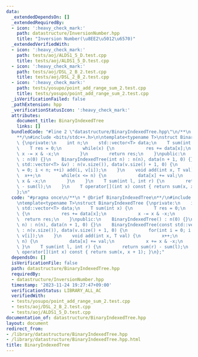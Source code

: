 ```yaml
---
data:
  _extendedDependsOn: []
  _extendedRequiredBy:
  - icon: ':heavy_check_mark:'
    path: datastructure/InversionNumber.hpp
    title: "Inversion Number(\u8EE2\u5012\u6570)"
  _extendedVerifiedWith:
  - icon: ':heavy_check_mark:'
    path: tests/aoj/ALDS1_5_D.test.cpp
    title: tests/aoj/ALDS1_5_D.test.cpp
  - icon: ':heavy_check_mark:'
    path: tests/aoj/DSL_2_B_2.test.cpp
    title: tests/aoj/DSL_2_B_2.test.cpp
  - icon: ':heavy_check_mark:'
    path: tests/yosupo/point_add_range_sum_2.test.cpp
    title: tests/yosupo/point_add_range_sum_2.test.cpp
  _isVerificationFailed: false
  _pathExtension: hpp
  _verificationStatusIcon: ':heavy_check_mark:'
  attributes:
    document_title: BinaryIndexedTree
    links: []
  bundledCode: "#line 2 \"datastructure/BinaryIndexedTree.hpp\"\n/**\n * @brief BinaryIndexedTree\n\
    **/\n#include <bits/stdc++.h>\n\ntemplate<typename T>\nstruct BinaryIndexedTree\
    \ {\nprivate:\n    int n;\n    std::vector<T> data;\n    T sum(int x) {\n    \
    \    T res = 0;\n        while(x) {\n            res += data[x];\n           \
    \ x -= x & -x;\n        }\n        return res;\n    }\npublic:\n    BinaryIndexedTree()\
    \ : n(0) {}\n    BinaryIndexedTree(int n) : n(n), data(n + 1, 0) {}\n    BinaryIndexedTree(const\
    \ std::vector<T> &v) : n(v.size()), data(v.size() + 1, 0) {\n        for(int i\
    \ = 0; i < n; ++i) add(i, v[i]);\n    }\n    void add(int x, T val) {\n      \
    \  x++;\n        while(x <= n) {\n            data[x] += val;\n            x +=\
    \ x & -x;\n        }\n    }\n    T sum(int l, int r) {\n        return sum(r)\
    \ - sum(l);\n    }\n    T operator[](int x) const { return sum(x, x + 1); }\n\
    };\n"
  code: "#pragma once\n/**\n * @brief BinaryIndexedTree\n**/\n#include <bits/stdc++.h>\n\
    \ntemplate<typename T>\nstruct BinaryIndexedTree {\nprivate:\n    int n;\n   \
    \ std::vector<T> data;\n    T sum(int x) {\n        T res = 0;\n        while(x)\
    \ {\n            res += data[x];\n            x -= x & -x;\n        }\n      \
    \  return res;\n    }\npublic:\n    BinaryIndexedTree() : n(0) {}\n    BinaryIndexedTree(int\
    \ n) : n(n), data(n + 1, 0) {}\n    BinaryIndexedTree(const std::vector<T> &v)\
    \ : n(v.size()), data(v.size() + 1, 0) {\n        for(int i = 0; i < n; ++i) add(i,\
    \ v[i]);\n    }\n    void add(int x, T val) {\n        x++;\n        while(x <=\
    \ n) {\n            data[x] += val;\n            x += x & -x;\n        }\n   \
    \ }\n    T sum(int l, int r) {\n        return sum(r) - sum(l);\n    }\n    T\
    \ operator[](int x) const { return sum(x, x + 1); }\n};"
  dependsOn: []
  isVerificationFile: false
  path: datastructure/BinaryIndexedTree.hpp
  requiredBy:
  - datastructure/InversionNumber.hpp
  timestamp: '2023-11-24 19:27:47+09:00'
  verificationStatus: LIBRARY_ALL_AC
  verifiedWith:
  - tests/yosupo/point_add_range_sum_2.test.cpp
  - tests/aoj/DSL_2_B_2.test.cpp
  - tests/aoj/ALDS1_5_D.test.cpp
documentation_of: datastructure/BinaryIndexedTree.hpp
layout: document
redirect_from:
- /library/datastructure/BinaryIndexedTree.hpp
- /library/datastructure/BinaryIndexedTree.hpp.html
title: BinaryIndexedTree
---
```

